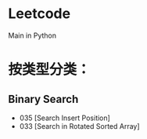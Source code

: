 # Leetcode
Main in Python

# 按类型分类：
## Binary Search
* 035 [Search Insert Position]
* 033 [Search in Rotated Sorted Array]
